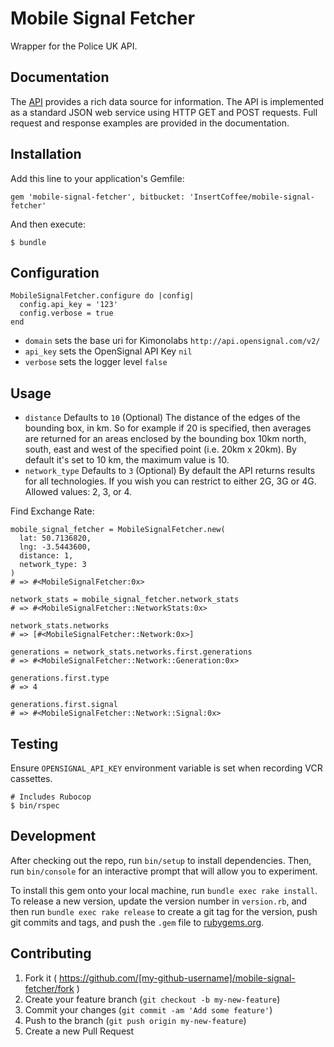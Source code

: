 # Mobile Signal Fetcher

Wrapper for the Police UK API.

## Documentation

The [API](http://developer.opensignal.com/) provides a rich data source for information. The API is implemented as a standard JSON web service using HTTP GET and POST requests. Full request and response examples are provided in the documentation.

## Installation

Add this line to your application's Gemfile:

    gem 'mobile-signal-fetcher', bitbucket: 'InsertCoffee/mobile-signal-fetcher'

And then execute:

    $ bundle

## Configuration

    MobileSignalFetcher.configure do |config|
      config.api_key = '123'
      config.verbose = true
    end

* `domain` sets the base uri for Kimonolabs `http://api.opensignal.com/v2/`
* `api_key` sets the OpenSignal API Key `nil`
* `verbose` sets the logger level `false`

## Usage

* `distance` Defaults to `10` (Optional) The distance of the edges of the bounding box, in km. So for example if 20 is specified, then averages are returned for an areas enclosed by the bounding box 10km north, south, east and west of the specified point (i.e. 20km x 20km). By default it's set to 10 km, the maximum value is 10.
* `network_type` Defaults to `3` (Optional) By default the API returns results for all technologies. If you wish you can restrict to either 2G, 3G or 4G. Allowed values: 2, 3, or 4.

Find Exchange Rate:

    mobile_signal_fetcher = MobileSignalFetcher.new(
      lat: 50.7136820,
      lng: -3.5443600,
      distance: 1,
      network_type: 3
    )
    # => #<MobileSignalFetcher:0x>

    network_stats = mobile_signal_fetcher.network_stats
    # => #<MobileSignalFetcher::NetworkStats:0x>

    network_stats.networks
    # => [#<MobileSignalFetcher::Network:0x>]

    generations = network_stats.networks.first.generations
    # => #<MobileSignalFetcher::Network::Generation:0x>

    generations.first.type
    # => 4

    generations.first.signal
    # => #<MobileSignalFetcher::Network::Signal:0x>

## Testing

Ensure `OPENSIGNAL_API_KEY` environment variable is set when recording VCR cassettes.

    # Includes Rubocop
    $ bin/rspec

## Development

After checking out the repo, run `bin/setup` to install dependencies. Then, run `bin/console` for an interactive prompt that will allow you to experiment.

To install this gem onto your local machine, run `bundle exec rake install`. To release a new version, update the version number in `version.rb`, and then run `bundle exec rake release` to create a git tag for the version, push git commits and tags, and push the `.gem` file to [rubygems.org](https://rubygems.org).

## Contributing

1. Fork it ( https://github.com/[my-github-username]/mobile-signal-fetcher/fork )
2. Create your feature branch (`git checkout -b my-new-feature`)
3. Commit your changes (`git commit -am 'Add some feature'`)
4. Push to the branch (`git push origin my-new-feature`)
5. Create a new Pull Request
